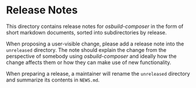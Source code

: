 # Release Notes

This directory contains release notes for _osbuild-composer_ in the form of
short markdown documents, sorted into subdirectories by release.

When proposing a user-visible change, please add a release note into the
`unreleased` directory. The note should explain the change from the perspective
of somebody using _osbuild-composer_ and ideally how the change affects them or
how they can make use of new functionality.

When preparing a release, a maintainer will rename the `unreleased` directory
and summarize its contents in `NEWS.md`.
